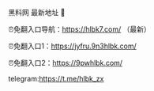 黑料网 最新地址 👋

⏰免翻入口导航：https://hlbk7.com/ （最新）

⏰免翻入口1：https://jyfru.9n3hlbk.com/

⏰免翻入口2：https://9pwhlbk.com/

telegram:https://t.me/hlbk_zx
